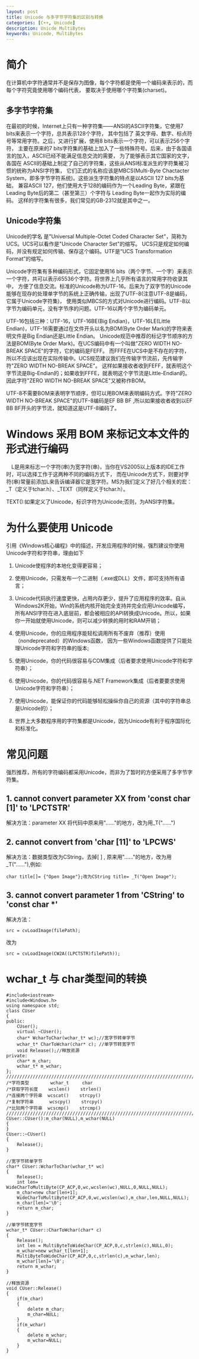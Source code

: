 ```yaml
---
layout: post
title: Unicode 与多字节字符集的区别与转换
categories: [C++, Unicode]
description: Unicde MultiBytes
keywords: Unicode, MultiBytes
---
```


# 简介

在计算机中字符通常并不是保存为图像，每个字符都是使用一个编码来表示的，而每个字符究竟使用哪个编码代表，
要取决于使用哪个字符集(charset)。

## 多字节字符集

在最初的时候，Internet上只有一种字符集——ANSI的ASCII字符集，它使用7 bits来表示一个字符，总共表示128个字符，
其中包括了 英文字母、数字、标点符号等常用字符。之后，又进行扩展，使用8 bits表示一个字符，可以表示256个字符，
主要在原来的7 bits字符集的基础上加入了一些特殊符号。后来，由于各国语言的加入，ASCII已经不能满足信息交流的需要，
为了能够表示其它国家的文字，各国在 ASCII的基础上制定了自己的字符集，这些从ANSI标准派生的字符集被习惯的统称为ANSI字符集，
它们正式的名称应该是MBCS(Multi-Byte Chactacter System，即多字节字符系统)。这些派生字符集的特点是以ASCII 127 bits为基础，
兼容ASCII 127，他们使用大于128的编码作为一个Leading Byte，紧跟在Leading Byte后的第二（甚至第三）个字符与 Leading Byte一起作为实际的编码。
这样的字符集有很多，我们常见的GB-2312就是其中之一。

## Unicode字符集

Unicode的学名 是"Universal Multiple-Octet Coded Character Set"，简称为UCS。UCS可以看作是"Unicode Character Set"的缩写。
UCS只是规定如何编码，并没有规定如何传输、保存这个编码。UTF是“UCS Transformation Format”的缩写。

Unicode字符集有多种编码形式，它固定使用16 bits（两个字节、一个字）来表示一个字符，共可以表示65536个字符。将世界上几乎所有语言的常用字符收录其中，
方便了信息交流。标准的Unicode称为UTF-16。后来为了双字节的Unicode能够在现存的处理单字节的系统上正确传输，出现了UTF-8(注意UTF-8是编码，它属于Unicode字符集)，
使用类似MBCS的方式对Unicode进行编码。UTF-8以字节为编码单元，没有字节序的问题。UTF-16以两个字节为编码单元。

UTF-16包括三种：UTF-16，UTF-16BE(Big Endian)，UTF-16LE(Little Endian)，UTF-16需要通过在文件开头以名为BOM(Byte Order Mark)的字符来表明文件是Big Endian还是Little Endian。
Unicode规范中推荐的标记字节顺序的方法是BOM(Byte Order Mark)。在UCS编码中有一个叫做"ZERO WIDTH NO-BREAK SPACE"的字符，它的编码是FEFF。
而FFFE在UCS中是不存在的字符，所以不应该出现在实际传输中。UCS规范建议我们在传输字节流前，先传输字符"ZERO WIDTH NO-BREAK SPACE"。
这样如果接收者收到FEFF，就表明这个字节流是Big-Endian的；如果收到FFFE，就表明这个字节流是Little-Endian的。因此字符"ZERO WIDTH NO-BREAK SPACE"又被称作BOM。

UTF-8不需要BOM来表明字节顺序，但可以用BOM来表明编码方式。字符"ZERO WIDTH NO-BREAK SPACE"的UTF-8编码是EF BB BF
,所以如果接收者收到以EF BB BF开头的字节流，就知道这是UTF-8编码了。

# Windows 采用 BOM 来标记文本文件的形式进行编码

　L是用来标志一个字符(串)为宽字符(串)，当你在VS2005以上版本的IDE工作时，可以选择工作于这两种不同的编码方式下，
而在Unicode方式下，则要对字符(串)常量前添加L来告诉编译器它是宽字符。MS为我们定义了好几个相关的宏：
_T（定义于tchar.h）、_TEXT（同样定义于tchar.h）。

TEXT():如果定义了Unicode，标识字符为Unicode;否则，为ANSI字符集。

# 为什么要使用 Unicode

引用《Windows核心编程》中的描述，开发应用程序的时候，强烈建议你使用Unicode字符和字符串，理由如下

1. Unicode使程序的本地化变得更容易；

2. 使用Unicode，只需发布一个二进制（.exe或DLL）文件，即可支持所有语言；

3. Unicode代码执行速度更快，占用内存更少，提升了应用程序的效率。自从Windows2K开始，Win的系统内核开始完全支持并完全应用Unicode编写，
所有ANSI字符在进入底层前，都会被相应的API转换成Unicode。所以，如果你一开始就使用Unicode，则可以减少转换的用时和RAM开销；

4. 使用Unicode，你的应用程序能轻松调用所有不废弃（推荐）使用（nondeprecated）的Windows函数，
因为一些Windows函数提供了只能处理Unicode字符和字符串的版本;

5. 使用Unicode，你的代码很容易与COM集成（后者要求使用Unicode字符和字符串）；

6. 使用Unicode，你的代码很容易与.NET Framework集成（后者要要求使用Unicode字符和字符串）；

7. 使用Unicode，能保证你的代码能够轻松操纵你自己的资源（其中的字符串总是Unicode的）；

8. 世界上大多数程序用的字符集都是Unicode，因为Unicode有利于程序国际化和标准化。

# 常见问题

强烈推荐，所有的字符编码都采用Unicode，而非为了暂时的方便采用了多字节字符集。

## 1. cannot convert parameter XX from 'const char [1]' to 'LPCTSTR'

解决方法：parameter XX 将代码中原来用"……"的地方，改为用_T("……") 

## 2. cannot convert from 'char [11]' to 'LPCWS'

解决方法：数据类型改为CString，去掉[ ] , 原来用"……"的地方，改为用_T("……"),例如:

    char title[]= {"Open Image"};改为CString title= _T("Open Image");

## 3. cannot convert parameter 1 from 'CString' to 'const char *'

解决方法：

    src = cvLoadImage(filePath);

改为

    src = cvLoadImage(CW2A((LPCTSTR)filePath));

# wchar_t 与 char类型间的转换

    #include<iostream>  
    #include<Windows.h>
    using namespace std;  
    class CUser  
    {  
    public:  
        CUser();  
        virtual ~CUser();  
        char* WcharToChar(wchar_t* wc);//宽字节转单字节   
        wchar_t* CharToWchar(char* c); //单字节转宽字节   
        void Release();//释放资源   
    private:  
        char* m_char;  
        wchar_t* m_wchar;  
    };  
    /////////////////////////////////////////////////////////////////////////////////////   
    /*字符类型        wchar_t     char 
    /*获取字符长度    wcslen()    strlen() 
    /*连接两个字符串  wcscat()    strcpy() 
    /*复制字符串      wcscpy()    strcpy() 
    /*比较两个字符串  wcscmp()    strcmp() 
    ////////////////////////////////////////////////////////////////////////////////////   
    CUser::CUser():m_char(NULL),m_wchar(NULL)  
    {  
    }  
    CUser::~CUser()  
    {  
        Release();  
    }  
    
    //宽字节转单字节   
    char* CUser::WcharToChar(wchar_t* wc)  
    {  
        Release();  
        int len= WideCharToMultiByte(CP_ACP,0,wc,wcslen(wc),NULL,0,NULL,NULL);  
        m_char=new char[len+1];  
        WideCharToMultiByte(CP_ACP,0,wc,wcslen(wc),m_char,len,NULL,NULL);  
        m_char[len]='\0';  
        return m_char;  
    }  
    
    //单字节转宽字节   
    wchar_t* CUser::CharToWchar(char* c)  
    {  
        Release();  
        int len = MultiByteToWideChar(CP_ACP,0,c,strlen(c),NULL,0);  
        m_wchar=new wchar_t[len+1];  
        MultiByteToWideChar(CP_ACP,0,c,strlen(c),m_wchar,len);  
        m_wchar[len]='\0';  
        return m_wchar;  
    }  
    
    //释放资源   
    void CUser::Release()  
    {  
        if(m_char)  
        {  
            delete m_char;  
            m_char=NULL;  
        }  
        if(m_wchar)  
        {  
            delete m_wchar;  
            m_wchar=NULL;  
        }  
    } 
